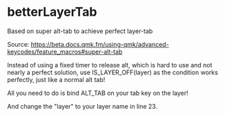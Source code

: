# betterLayerTab
Based on super alt-tab to achieve perfect layer-tab

Source: https://beta.docs.qmk.fm/using-qmk/advanced-keycodes/feature_macros#super-alt-tab

Instead of using a fixed timer to release alt, which is hard to use and not nearly a perfect solution, 
use IS_LAYER_OFF(layer) as the condition works perfectly, just like a normal alt tab! 

All you need to do is bind ALT_TAB on your tab key on the layer! 

And change the "layer" to your layer name in line 23. 
